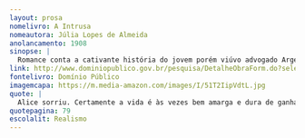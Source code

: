 ```yaml
---
layout: prosa
nomelivro: A Intrusa
nomeautora: Júlia Lopes de Almeida
anolancamento: 1908
sinopse: |
  Romance conta a cativante história do jovem porém viúvo advogado Argemiro que precisa de alguém para cuidar da casa e de sua filha. Então, anuncia o emprego em um jornal e assim a jovem Alice se candidata. Contudo há uma condição: ambos não podem se ver na casa.
link: http://www.dominiopublico.gov.br/pesquisa/DetalheObraForm.do?select_action=&co_obra=2125
fontelivro: Domínio Público
imagemcapa: https://m.media-amazon.com/images/I/51T2IipVdtL.jpg
quote: |
  Alice sorriu. Certamente a vida é às vezes bem amarga e dura de ganhar! Que deveria ela esperar?... Fosse o que fosse esperaria até o fim!
quotepagina: 79
escolalit: Realismo
---
```

